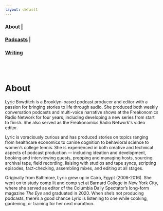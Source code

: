 ```yaml
---
layout: default
---
```


<nav>
  
###  <a href="/">About</a> |
###  <a href="/podcasts">Podcasts</a> |
###  <a href="/writing">Writing</a>
</nav>
<br />
<br />

# About

Lyric Bowditch is a Brooklyn-based podcast producer and editor with a passion for bringing stories to life through audio. She produced both weekly conversation podcasts and multi-voice narrative shows at the Freakonomics Radio Network for four years, including developing a new series from start to finish. She also served as the Freakonomics Radio Network's video editor. 

Lyric is voraciously curious and has produced stories on topics ranging from healthcare economics to canine cognition to behavioral science to women’s college tennis. She is experienced in both creative and technical aspects of podcast production — including ideation and development, booking and interviewing guests, prepping and managing hosts, sourcing archival tape, field recording, liaising with studios and tape syncs, scripting episodes, fact-checking, assembling mixes, and editing at all stages.

Originally from Baltimore, Lyric grew up in Cairo, Egypt (2006-2016). She went on to study comp lit and comp sci at Barnard College in New York City, where she served as editor of the Columbia Daily Spectator’s long-form magazine <i>The Eye</i> and graduated in 2020. When she’s not producing podcasts, there’s a good chance Lyric is listening to one while cooking, gardening, or training for her next marathon. 
